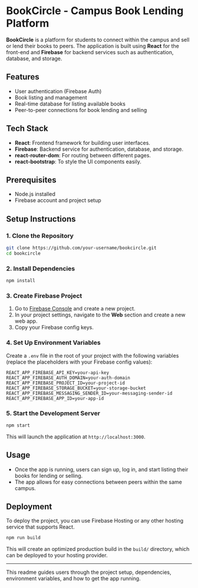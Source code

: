 
# BookCircle - Campus Book Lending Platform

**BookCircle** is a platform for students to connect within the campus and sell or lend their books to peers. The application is built using **React** for the front-end and **Firebase** for backend services such as authentication, database, and storage.

## Features
- User authentication (Firebase Auth)
- Book listing and management
- Real-time database for listing available books
- Peer-to-peer connections for book lending and selling

## Tech Stack
- **React**: Frontend framework for building user interfaces.
- **Firebase**: Backend service for authentication, database, and storage.
- **react-router-dom**: For routing between different pages.
- **react-bootstrap**: To style the UI components easily.

## Prerequisites
- Node.js installed 
- Firebase account and project setup

## Setup Instructions

### 1. Clone the Repository
```bash
git clone https://github.com/your-username/bookcircle.git
cd bookcircle
```

### 2. Install Dependencies
```bash
npm install
```

### 3. Create Firebase Project
1. Go to [Firebase Console](https://console.firebase.google.com/) and create a new project.
2. In your project settings, navigate to the **Web** section and create a new web app. 
3. Copy your Firebase config keys.

### 4. Set Up Environment Variables
Create a `.env` file in the root of your project with the following variables (replace the placeholders with your Firebase config values):

```
REACT_APP_FIREBASE_API_KEY=your-api-key
REACT_APP_FIREBASE_AUTH_DOMAIN=your-auth-domain
REACT_APP_FIREBASE_PROJECT_ID=your-project-id
REACT_APP_FIREBASE_STORAGE_BUCKET=your-storage-bucket
REACT_APP_FIREBASE_MESSAGING_SENDER_ID=your-messaging-sender-id
REACT_APP_FIREBASE_APP_ID=your-app-id
```

### 5. Start the Development Server
```bash
npm start
```

This will launch the application at `http://localhost:3000`.

## Usage
- Once the app is running, users can sign up, log in, and start listing their books for lending or selling.
- The app allows for easy connections between peers within the same campus.

## Deployment
To deploy the project, you can use Firebase Hosting or any other hosting service that supports React.

```bash
npm run build
```
This will create an optimized production build in the `build/` directory, which can be deployed to your hosting provider.

---


This readme guides users through the project setup, dependencies, environment variables, and how to get the app running.